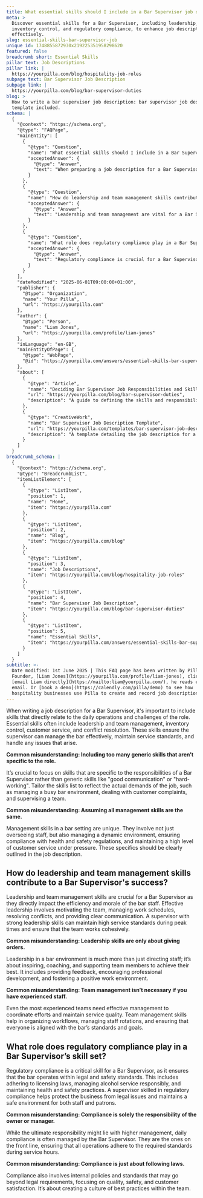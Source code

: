 ```yaml
---
title: What essential skills should I include in a Bar Supervisor job description?
meta: >
  Discover essential skills for a Bar Supervisor, including leadership,
  inventory control, and regulatory compliance, to enhance job descriptions
  effectively.
slug: essential-skills-bar-supervisor-job
unique id: 1748855872930x219225351958298620
featured: false
breadcrumb short: Essential Skills
pillar text: Job Descriptions
pillar link: |
  https://yourpilla.com/blog/hospitality-job-roles
subpage text: Bar Supervisor Job Description
subpage link: |
  https://yourpilla.com/blog/bar-supervisor-duties
blog: >
  How to write a bar supervisor job description: bar supervisor job description
  template included.
schema: |
  {
    "@context": "https://schema.org",
    "@type": "FAQPage",
    "mainEntity": [
      {
        "@type": "Question",
        "name": "What essential skills should I include in a Bar Supervisor job description?",
        "acceptedAnswer": {
          "@type": "Answer",
          "text": "When preparing a job description for a Bar Supervisor, include skills pertinent to daily operations and challenges, such as leadership, team management, inventory control, customer service, and conflict resolution. Focus on skills tailored to managing a busy bar, addressing customer complaints, and overseeing team performance to ensure effective operation and high service standards."
        }
      },
      {
        "@type": "Question",
        "name": "How do leadership and team management skills contribute to a Bar Supervisor's success?",
        "acceptedAnswer": {
          "@type": "Answer",
          "text": "Leadership and team management are vital for a Bar Supervisor. Effective leadership includes motivating the team, managing schedules, resolving conflicts, and communicating clearly. Strong leadership ensures high service standards during busy periods and promotes a cohesive team environment."
        }
      },
      {
        "@type": "Question",
        "name": "What role does regulatory compliance play in a Bar Supervisor’s skill set?",
        "acceptedAnswer": {
          "@type": "Answer",
          "text": "Regulatory compliance is crucial for a Bar Supervisor to ensure the bar operates within legal and safety standards. This role involves adhering to licensing laws, responsible alcohol service, and health and safety practices, which are essential for preventing legal issues and maintaining a safe environment."
        }
      }
    ],
    "dateModified": "2025-06-01T09:00:00+01:00",
    "publisher": {
      "@type": "Organization",
      "name": "Your Pilla",
      "url": "https://yourpilla.com"
    },
    "author": {
      "@type": "Person",
      "name": "Liam Jones",
      "url": "https://yourpilla.com/profile/liam-jones"
    },
    "inLanguage": "en-GB",
    "mainEntityOfPage": {
      "@type": "WebPage",
      "@id": "https://yourpilla.com/answers/essential-skills-bar-supervisor-job"
    },
    "about": [
      {
        "@type": "Article",
        "name": "Deciding Bar Supervisor Job Responsibilities and Skills",
        "url": "https://yourpilla.com/blog/bar-supervisor-duties",
        "description": "A guide to defining the skills and responsibilities needed for a Bar Supervisor role."
      },
      {
        "@type": "CreativeWork",
        "name": "Bar Supervisor Job Description Template",
        "url": "https://yourpilla.com/templates/bar-supervisor-job-description",
        "description": "A template detailing the job description for a Bar Supervisor, covering necessary skills and duties."
      }
    ]
  }
breadcrumb_schema: |
  {
    "@context": "https://schema.org",
    "@type": "BreadcrumbList",
    "itemListElement": [
      {
        "@type": "ListItem",
        "position": 1,
        "name": "Home",
        "item": "https://yourpilla.com"
      },
      {
        "@type": "ListItem",
        "position": 2,
        "name": "Blog",
        "item": "https://yourpilla.com/blog"
      },
      {
        "@type": "ListItem",
        "position": 3,
        "name": "Job Descriptions",
        "item": "https://yourpilla.com/blog/hospitality-job-roles"
      },
      {
        "@type": "ListItem",
        "position": 4,
        "name": "Bar Supervisor Job Description",
        "item": "https://yourpilla.com/blog/bar-supervisor-duties"
      },
      {
        "@type": "ListItem",
        "position": 5,
        "name": "Essential Skills",
        "item": "https://yourpilla.com/answers/essential-skills-bar-supervisor-job"
      }
    ]
  }
subtitle: >-
  Date modified: 1st June 2025 | This FAQ page has been written by Pilla
  Founder, [Liam Jones](https://yourpilla.com/profile/liam-jones), click to
  [email Liam directly](https://mailto:liam@yourpilla.com/), he reads every
  email. Or [book a demo](https://calendly.com/pilla/demo) to see how
  hospitality businesses use Pilla to create and record job descriptions.
---
```

When writing a job description for a Bar Supervisor, it's important to include skills that directly relate to the daily operations and challenges of the role. Essential skills often include leadership and team management, inventory control, customer service, and conflict resolution. These skills ensure the supervisor can manage the bar effectively, maintain service standards, and handle any issues that arise.

**Common misunderstanding: Including too many generic skills that aren’t specific to the role.**

It’s crucial to focus on skills that are specific to the responsibilities of a Bar Supervisor rather than generic skills like "good communication" or "hard-working". Tailor the skills list to reflect the actual demands of the job, such as managing a busy bar environment, dealing with customer complaints, and supervising a team.

**Common misunderstanding: Assuming all management skills are the same.**

Management skills in a bar setting are unique. They involve not just overseeing staff, but also managing a dynamic environment, ensuring compliance with health and safety regulations, and maintaining a high level of customer service under pressure. These specifics should be clearly outlined in the job description.

## How do leadership and team management skills contribute to a Bar Supervisor's success?

Leadership and team management skills are crucial for a Bar Supervisor as they directly impact the efficiency and morale of the bar staff. Effective leadership involves motivating the team, managing work schedules, resolving conflicts, and providing clear communication. A supervisor with strong leadership skills can maintain high service standards during peak times and ensure that the team works cohesively.

**Common misunderstanding: Leadership skills are only about giving orders.**

Leadership in a bar environment is much more than just directing staff; it’s about inspiring, coaching, and supporting team members to achieve their best. It includes providing feedback, encouraging professional development, and fostering a positive work environment.

**Common misunderstanding: Team management isn’t necessary if you have experienced staff.**

Even the most experienced teams need effective management to coordinate efforts and maintain service quality. Team management skills help in organizing workflows, managing staff rotations, and ensuring that everyone is aligned with the bar’s standards and goals.

## What role does regulatory compliance play in a Bar Supervisor’s skill set?

Regulatory compliance is a critical skill for a Bar Supervisor, as it ensures that the bar operates within legal and safety standards. This includes adhering to licensing laws, managing alcohol service responsibly, and maintaining health and safety practices. A supervisor skilled in regulatory compliance helps protect the business from legal issues and maintains a safe environment for both staff and patrons.

**Common misunderstanding: Compliance is solely the responsibility of the owner or manager.**

While the ultimate responsibility might lie with higher management, daily compliance is often managed by the Bar Supervisor. They are the ones on the front line, ensuring that all operations adhere to the required standards during service hours.

**Common misunderstanding: Compliance is just about following laws.**

Compliance also involves internal policies and standards that may go beyond legal requirements, focusing on quality, safety, and customer satisfaction. It’s about creating a culture of best practices within the team.
